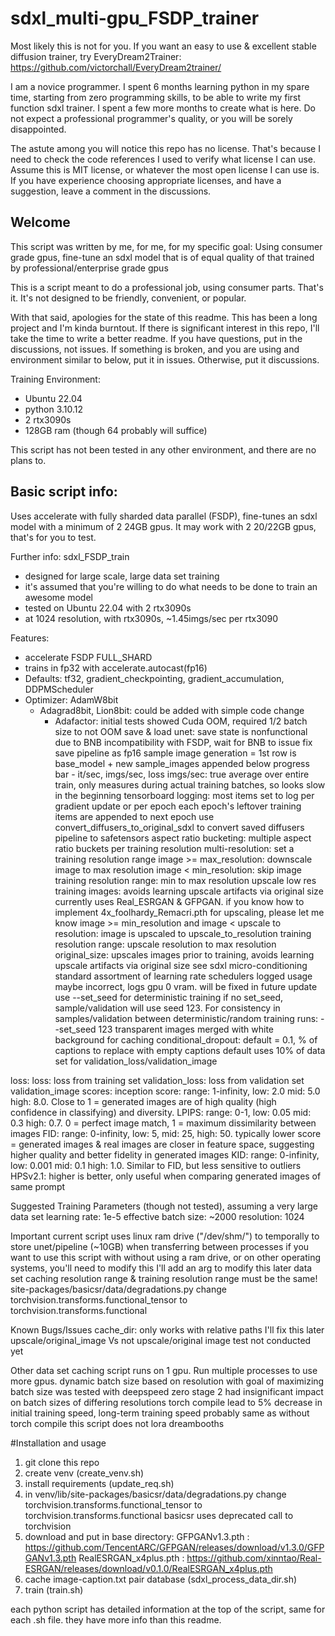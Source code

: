# sdxl_multi-gpu_FSDP_trainer
Most likely this is not for you.
If you want an easy to use & excellent stable diffusion trainer, try EveryDream2Trainer:
https://github.com/victorchall/EveryDream2trainer/

I am a novice programmer.
I spent 6 months learning python in my spare time, starting from zero programming skills, to be able to write my first function sdxl trainer.
I spent a few more months to create what is here.
Do not expect a professional programmer's quality, or you will be sorely disappointed.

The astute among you will notice this repo has no license.
That's because I need to check the code references I used to verify what license I can use.
Assume this is MIT license, or whatever the most open license I can use is.
If you have experience choosing appropriate licenses, and have a suggestion, leave a comment in the discussions.


## Welcome
This script was written by me, for me, for my specific goal: Using consumer grade gpus, fine-tune an sdxl model that is of equal quality of that trained by professional/enterprise grade gpus

This is a script meant to do a professional job, using consumer parts.  That's it.  It's not designed to be friendly, convenient, or popular.

With that said, apologies for the state of this readme. This has been a long project and I'm kinda burntout.  If there is significant interest in this repo, I'll take the time to write a better readme.  If you have questions, put in the discussions, not issues.  If something is broken, and you are using and environment similar to below, put it in issues.  Otherwise, put it discussions.


Training Environment:

- Ubuntu 22.04
- python 3.10.12
- 2 rtx3090s
- 128GB ram (though 64 probably will suffice)


This script has not been tested in any other environment, and there are no plans to.

## Basic script info:
Uses accelerate with fully sharded data parallel (FSDP), fine-tunes an sdxl model with a minimum of 2 24GB gpus. It may work with 2 20/22GB gpus, that's for you to test.


Further info: sdxl_FSDP_train
- designed for large scale, large data set training
- it's assumed that you're willing to do what needs to be done to train an awesome model
- tested on Ubuntu 22.04 with 2 rtx3090s
- at 1024 resolution, with rtx3090s, ~1.45imgs/sec per rtx3090

Features:
- accelerate FSDP FULL_SHARD
- trains in fp32 with accelerate.autocast(fp16)
- Defaults: tf32, gradient_checkpointing, gradient_accumulation, DDPMScheduler
- Optimizer: AdamW8bit
	- Adagrad8bit, Lion8bit: could be added with simple code change
        - Adafactor: initial tests showed Cuda OOM, required 1/2 batch size to not OOM
    save & load unet: save state is nonfunctional due to BNB incompatibility with FSDP, wait for BNB to issue fix
    save pipeline as fp16
    sample image generation = 1st row is base_model + new sample_images appended below
    progress bar - it/sec, imgs/sec, loss
        imgs/sec: true average over entire train, only measures during actual training batches, so looks slow in the beginning
    tensorboard logging: most items set to log per gradient update or per epoch
    each epoch's leftover training items are appended to next epoch
    use convert_diffusers_to_original_sdxl to convert saved diffusers pipeline to safetensors
    aspect ratio bucketing: multiple aspect ratio buckets per training resolution
    multi-resolution: set a training resolution range
        image >= max_resolution: downscale image to max resolution
  		  image < min_resolution: skip image
            training resolution range: min to max resolution
    upscale low res training images: avoids learning upscale artifacts via original size
        currently uses Real_ESRGAN & GFPGAN.
            if you know how to implement 4x_foolhardy_Remacri.pth for upscaling, please let me know
        image >= min_resolution and image < upscale to resolution:
			      image is upscaled to upscale_to_resolution
		training resolution range: upscale resolution to max resolution
    original_size: upscales images prior to training, avoids learning upscale artifacts via original size
        see sdxl micro-conditioning
    standard assortment of learning rate schedulers
    logged usage maybe incorrect, logs gpu 0 vram.  will be fixed in future update
    use --set_seed for deterministic training
        if no set_seed, sample/validation will use seed 123.
        For consistency in samples/validation between deterministic/random training runs: --set_seed 123
    transparent images merged with white background for caching
    conditional_dropout: default = 0.1, % of captions to replace with empty captions
    default uses 10% of data set for validation_loss/validation_image

loss:
    loss: loss from training set
    validation_loss: loss from validation set
validation_image scores:
    inception score: range: 1-infinity, low: 2.0 mid: 5.0 high: 8.0. Close to 1 = generated images are of high quality (high confidence in classifying) and diversity. 
    LPIPS: range: 0-1, low: 0.05 mid: 0.3 high: 0.7.  0 = perfect image match, 1 = maximum dissimilarity between images
    FID: range: 0-infinity, low: 5, mid: 25, high: 50. typically lower score = generated images & real images are closer in feature space, suggesting higher quality and better fidelity in generated images
    KID: range: 0-infinity, low: 0.001 mid: 0.1 high: 1.0. Similar to FID, but less sensitive to outliers
    HPSv2.1: higher is better, only useful when comparing generated images of same prompt

Suggested Training Parameters (though not tested), assuming a very large data set
    learning rate: 1e-5
    effective batch size: ~2000
    resolution: 1024

Important
    current script uses linux ram drive ("/dev/shm/") to temporally to store unet/pipeline (~10GB) when transferring between processes
        if you want to use this script with without using a ram drive, or on other operating systems, you'll need to modify this
        I'll add an arg to modify this later
    data set caching resolution range & training resolution range must be the same!
    site-packages/basicsr/data/degradations.py
        change torchvision.transforms.functional_tensor to torchvision.transforms.functional

Known Bugs/Issues
    cache_dir: only works with relative paths
        I'll fix this later
    upscale/original_image Vs not upscale/original image test not conducted yet

Other
    data set caching script runs on 1 gpu.  Run multiple processes to use more gpus.
    dynamic batch size based on resolution with goal of maximizing batch size was tested with deepspeed zero stage 2
        had insignificant impact on batch sizes of differing resolutions
    torch compile lead to 5% decrease in initial training speed, long-term training speed probably same as without torch compile
    this script does not lora dreambooths

#Installation and usage
  1) git clone this repo
  2) create venv (create_venv.sh)
  3) install requirements (update_req.sh)
  4) in venv/lib/site-packages/basicsr/data/degradations.py
       change torchvision.transforms.functional_tensor to torchvision.transforms.functional
       basicsr uses deprecated call to torchvision
  5) download and put in base directory:
      GFPGANv1.3.pth : https://github.com/TencentARC/GFPGAN/releases/download/v1.3.0/GFPGANv1.3.pth
      RealESRGAN_x4plus.pth : https://github.com/xinntao/Real-ESRGAN/releases/download/v0.1.0/RealESRGAN_x4plus.pth
  7) cache image-caption.txt pair database (sdxl_process_data_dir.sh)
  8) train (train.sh)

each python script has detailed information at the top of the script, same for each .sh file.
they have more info than this readme.
